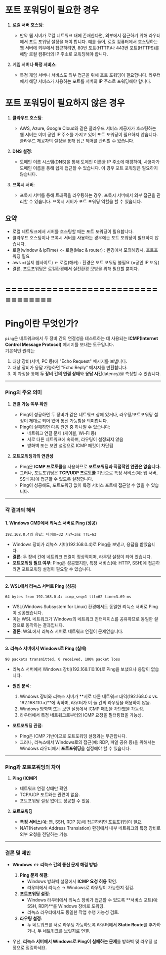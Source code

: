 

# 포트 포워딩이 필요한 경우
1. **로컬 서버 호스팅**:
    - 만약 웹 서버가 로컬 네트워크 내에 존재한다면, 외부에서 접근하기 위해 라우터에서 포트 포워딩 설정을 해야 합니다. 예를 들어, 로컬 컴퓨터에서 호스팅하는 웹 서버에 외부에서 접근하려면, 80번 포트(HTTP)나 443번 포트(HTTPS)를 해당 로컬 컴퓨터의 IP 주소로 포워딩해야 합니다.

2. **게임 서버나 특정 서비스**:
    - 특정 게임 서버나 서비스도 외부 접근을 위해 포트 포워딩이 필요합니다. 라우터에서 해당 서비스가 사용하는 포트를 서버의 IP 주소로 포워딩해야 합니다.

# 포트 포워딩이 필요하지 않은 경우
1. **클라우드 호스팅**:
    - AWS, Azure, Google Cloud와 같은 클라우드 서비스 제공자가 호스팅하는 웹 서버는 이미 공인 IP 주소를 가지고 있어 포트 포워딩이 필요하지 않습니다. 클라우드 제공자의 설정을 통해 접근 제어를 관리할 수 있습니다.

2. **DNS 설정**:
    - 도메인 이름 시스템(DNS)을 통해 도메인 이름을 IP 주소에 매핑하여, 사용자가 도메인 이름을 통해 쉽게 접근할 수 있습니다. 이 경우 포트 포워딩은 필요하지 않습니다.

3. **프록시 서버**:
    - 프록시 서버를 통해 트래픽을 라우팅하는 경우, 프록시 서버에서 외부 접근을 관리할 수 있습니다. 프록시 서버가 포트 포워딩 역할을 할 수 있습니다.

## 요약
- 로컬 네트워크에서 서버를 호스팅할 때는 포트 포워딩이 필요합니다.
- 클라우드 호스팅이나 프록시 서버를 사용하는 경우에는 포트 포워딩이 필요하지 않습니다.
- 로컬(window & ipTime) <- 로컬(Mac & router) : 환경에서 모의해킹시, 포트포워딩 필요
- aws =(실제 웹사이트) <- 로컬(해커) : 환경은 포트 포워딩 불필요 (=공인 IP 보유)
- 결론, 포트포워딩은 로컬환경에서 실전환경 모방을 위해 필요할 뿐이다.

# ================================== #


# **Ping이란 무엇인가?**

`ping`은 네트워크에서 두 장비 간의 연결성을 테스트하는 데 사용되는 **ICMP(Internet Control Message Protocol)** 메시지를 보내는 도구입니다.  
기본적인 원리는:
1. 대상 장비(서버, PC 등)에 "Echo Request" 메시지를 보냅니다.
2. 대상 장비가 응답 가능하면 "Echo Reply" 메시지를 반환합니다.
3. 이 과정을 통해 **두 장비 간의 연결 상태**와 **응답 시간**(latency)을 측정할 수 있습니다.

---

### **Ping의 주요 의미**
1. **연결 가능 여부 확인**  
   - Ping이 성공하면 두 장비가 같은 네트워크 상에 있거나, 라우팅/포트포워딩 설정이 제대로 되어 있어 통신 가능함을 의미합니다.
   - Ping이 실패하면 다음 원인 중 하나일 수 있습니다:
     - 네트워크 연결 문제 (케이블, Wi-Fi 등)
     - 서로 다른 네트워크에 속하며, 라우팅이 설정되지 않음
     - 방화벽 또는 보안 설정으로 ICMP 패킷이 차단됨

2. **포트포워딩과의 연관성**
   - Ping은 **ICMP 프로토콜**을 사용하므로 **포트포워딩과 직접적인 연관은 없습니다.**
   - 그러나, 포트포워딩은 **TCP/UDP 프로토콜** 기반으로 특정 서비스(예: 웹 서버, SSH 등)에 접근할 수 있도록 설정합니다.
   - Ping이 성공해도, 포트포워딩 없이 특정 서비스 포트에 접근할 수 없을 수 있습니다.

---

### **각 결과의 해석**

#### **1. Windows CMD에서 리눅스 서버로 Ping (성공)**
```plaintext
192.168.0.4의 응답: 바이트=32 시간=3ms TTL=63
```
- Windows 장비가 리눅스 서버(192.168.0.4)로 Ping을 보냈고, 응답을 받았습니다.
- **결론**: 두 장비 간에 네트워크 연결이 정상적이며, 라우팅 설정이 되어 있습니다.
- **포트포워딩 필요 여부**: Ping은 성공했지만, 특정 서비스(예: HTTP, SSH)에 접근하려면 포트포워딩 설정이 필요할 수 있습니다.

---

#### **2. WSL에서 리눅스 서버로 Ping (성공)**
```plaintext
64 bytes from 192.168.0.4: icmp_seq=1 ttl=62 time=3.69 ms
```
- WSL(Windows Subsystem for Linux) 환경에서도 동일한 리눅스 서버로 Ping이 성공했습니다.
- 이는 WSL 네트워크가 Windows의 네트워크 인터페이스를 공유하므로 동일한 설정으로 동작하는 결과입니다.
- **결론**: WSL에서 리눅스 서버로 네트워크 연결이 문제없습니다.

---

#### **3. 리눅스 서버에서 Windows로 Ping (실패)**
```plaintext
90 packets transmitted, 0 received, 100% packet loss
```
- 리눅스 서버에서 Windows 장비(192.168.110.10)로 Ping을 보냈으나 응답이 없습니다.
- **원인 분석**:
    1. Windows 장비와 리눅스 서버가 **서로 다른 네트워크 대역(192.168.0.x vs. 192.168.110.x)**에 속하며, 라우터가 이 둘 간의 라우팅을 허용하지 않음.
    2. Windows 방화벽 또는 보안 설정에서 ICMP 패킷을 차단했을 가능성.
    3. 라우터에서 특정 네트워크로부터의 ICMP 요청을 필터링했을 가능성.

- **포트포워딩 관점**:
    - Ping은 ICMP 기반이므로 포트포워딩 설정과는 무관합니다.
    - 그러나, 리눅스에서 Windows로의 접근(예: RDP, 파일 공유 등)을 위해서는 Windows 라우터에서 **포트포워딩**을 설정해야 할 수 있습니다.

---

### **Ping과 포트포워딩의 차이**
1. **Ping (ICMP)**
    - 네트워크 연결 상태만 확인.
    - TCP/UDP 포트와는 관련이 없음.
    - 포트포워딩 설정 없이도 성공할 수 있음.

2. **포트포워딩**
    - **특정 서비스**(예: 웹, SSH, RDP 등)에 접근하려면 포트포워딩이 필요.
    - NAT(Network Address Translation) 환경에서 내부 네트워크의 특정 장비로 외부 요청을 전달하는 기능.

---

### **결론 및 제안**
- **Windows ↔ 리눅스 간의 통신 문제 해결 방법**:
    1. **Ping 문제 해결**:
        - Windows 방화벽 설정에서 **ICMP 요청 허용** 확인.
        - 라우터에서 리눅스 → Windows로 라우팅이 가능한지 점검.
    2. **포트포워딩 설정**:
        - Windows 라우터에서 리눅스 장비가 접근할 수 있도록 **서비스 포트(예: SSH, RDP)**를 Windows 장비로 포워딩.
        - 리눅스 라우터에서도 동일한 작업 수행 가능성 검토.
    3. **라우팅 설정**:
        - 두 네트워크를 서로 라우팅 가능하도록 라우터에서 **Static Route**를 추가하거나, 두 네트워크를 브릿지로 연결.

- 우선, **리눅스 서버에서 Windows로 Ping이 실패하는 문제**를 방화벽 및 라우팅 설정으로 점검하세요.



